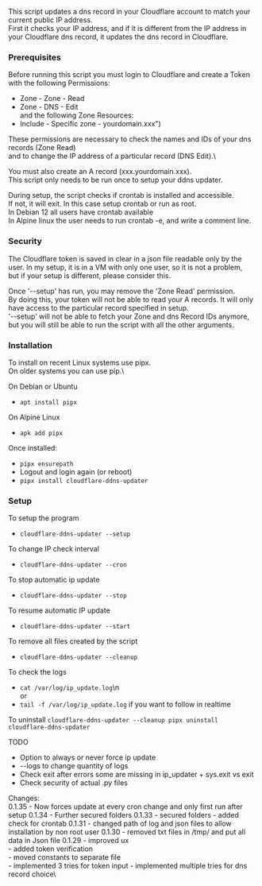This script updates a dns record in your Cloudflare account to match 
your current public IP address.\
First it checks your IP address, and if it is different from the IP address in your 
Cloudflare dns record, it updates the dns record in Cloudflare.

### Prerequisites
Before running this script you must login to Cloudflare and create a Token 
with the following Permissions:  
- Zone - Zone - Read  
- Zone - DNS - Edit    \
and the following Zone Resources:  
- Include - Specific zone - yourdomain.xxx")

These permissions are necessary to check the names and IDs of your dns records (Zone Read)\
and to change the IP address of a particular record (DNS Edit).\

You must also create an A record (xxx.yourdomain.xxx).\
This script only needs to be run once to setup your ddns updater.

During setup, the script checks if crontab is installed and accessible.\
If not, it will exit. In this case setup crontab or run as root.\
In Debian 12 all users have crontab available\
In Alpine linux the user needs to run crontab -e, and write a comment line.

### Security
The Cloudflare token is saved in clear in a json file readable only by the user.
In my setup, it is in a VM with only one user, so it is not a problem,   
but if your setup is different, please consider this. 

Once '--setup' has run, you may remove the 'Zone Read' permission.\
By doing this, your token will not be able to read your A records. It will 
only have access to the particular record specified in setup.\
'--setup' will not be able to fetch your Zone and dns Record IDs anymore, but
 you will still be able to run the script with all the other arguments.
  

### Installation
  
To install on recent Linux systems use pipx.\
On older systems you can use pip.\
  
On Debian or Ubuntu  
- `apt install pipx`

On Alpine Linux  
- `apk add pipx`  

Once installed:  
- `pipx ensurepath`  
- Logout and login again (or reboot)  
- `pipx install cloudflare-ddns-updater`  
  
### Setup
To setup the program  
- `cloudflare-ddns-updater --setup`  
  
To change IP check interval  
- `cloudflare-ddns-updater --cron`  
  
To stop automatic ip update  
- `cloudflare-ddns-updater --stop`  
  
To resume automatic IP update  
- `cloudflare-ddns-updater --start`  
  
To remove all files created by the script  
- `cloudflare-ddns-updater --cleanup`  
  
To check the logs  
- `cat /var/log/ip_update.log`\n  
or   
- `tail -f /var/log/ip_update.log` if you want to follow in realtime  
  
To uninstall
    ```
    cloudflare-ddns-updater --cleanup
    pipx uninstall cloudflare-ddns-updater
    ```
  

  
  
TODO  
- Option to always or never force ip update  
- --logs to change quantity of logs  
- Check exit after errors some are missing in ip_updater + sys.exit vs exit
- Check security of actual .py files
  
Changes:  
0.1.35 - Now forces update at every cron change and only first run after setup
0.1.34 - Further secured folders
0.1.33 - secured folders - added check for crontab
0.1.31 - changed path of log and json files to allow installation by non root user
0.1.30 - removed txt files in /tmp/ and put all data in Json file
0.1.29 - improved ux \
       - added token verification\
       - moved constants to separate file\
       - implemented 3 tries for token input
       - implemented multiple tries for dns record choice\

